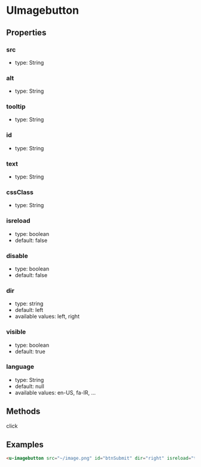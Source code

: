 # UImagebutton

## Properties

### src

* type: String

### alt

* type: String

### tooltip

* type: String

### id

* type: String

### text

* type: String

### cssClass

* type: String

### isreload

* type: boolean
* default: false

### disable

* type: boolean
* default: false

### dir

* type: string
* default: left
* available values: left, right

### visible

* type: boolean
* default: true


### language

* type: String
* default: null
* available values: en-US, fa-IR, ...

## Methods

click


## Examples

```html
<u-imagebutton src="~/image.png" id="btnSubmit" dir="right" isreload="true" tooltip="Click Me" @click="" />
```
